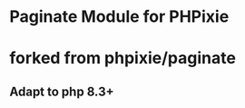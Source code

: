 Paginate Module for PHPixie
====================

# forked from phpixie/paginate

## Adapt to php 8.3+


